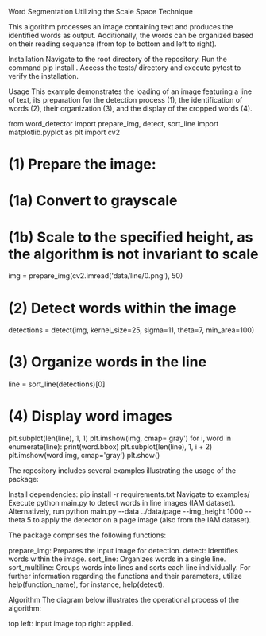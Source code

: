 Word Segmentation Utilizing the Scale Space Technique

This algorithm processes an image containing text and produces the identified words as output. Additionally, the words can be organized based on their reading sequence (from top to bottom and left to right).



Installation
Navigate to the root directory of the repository.
Run the command pip install .
Access the tests/ directory and execute pytest to verify the installation.

Usage
This example demonstrates the loading of an image featuring a line of text, its preparation for the detection process (1), the identification of words (2), their organization (3), and the display of the cropped words (4).

from word_detector import prepare_img, detect, sort_line
import matplotlib.pyplot as plt
import cv2

# (1) Prepare the image:
# (1a) Convert to grayscale
# (1b) Scale to the specified height, as the algorithm is not invariant to scale
img = prepare_img(cv2.imread('data/line/0.png'), 50)

# (2) Detect words within the image
detections = detect(img,
                    kernel_size=25,
                    sigma=11,
                    theta=7,
                    min_area=100)

# (3) Organize words in the line
line = sort_line(detections)[0]

# (4) Display word images
plt.subplot(len(line), 1, 1)
plt.imshow(img, cmap='gray')
for i, word in enumerate(line):
  print(word.bbox)
  plt.subplot(len(line), 1, i + 2)
  plt.imshow(word.img, cmap='gray')
plt.show()

The repository includes several examples illustrating the usage of the package:

Install dependencies: pip install -r requirements.txt
Navigate to examples/
Execute python main.py to detect words in line images (IAM dataset).
Alternatively, run python main.py --data ../data/page --img_height 1000 --theta 5 to apply the detector on a page image (also from the IAM dataset).

The package comprises the following functions:

prepare_img: Prepares the input image for detection.
detect: Identifies words within the image.
sort_line: Organizes words in a single line.
sort_multiline: Groups words into lines and sorts each line individually.
For further information regarding the functions and their parameters, utilize help(function_name), for instance, help(detect).

Algorithm
The diagram below illustrates the operational process of the algorithm:

top left: input image
top right: applied.

